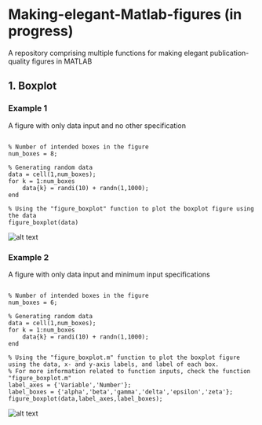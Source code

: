 # Making-elegant-Matlab-figures (in progress)
A repository comprising multiple functions for making elegant publication-quality figures in MATLAB

## 1. Boxplot

### Example 1
A figure with only data input and no other specification
```

% Number of intended boxes in the figure
num_boxes = 8;          

% Generating random data
data = cell(1,num_boxes);   
for k = 1:num_boxes
    data{k} = randi(10) + randn(1,1000);
end

% Using the "figure_boxplot" function to plot the boxplot figure using the data
figure_boxplot(data)

```
![alt text][boxplot1]

[boxplot1]: https://github.com/ahmedaq/RoCA/blob/master/html/boxplot1.png "Boxplot example 1"

### Example 2
A figure with only data input and minimum input specifications
```

% Number of intended boxes in the figure
num_boxes = 6;          

% Generating random data
data = cell(1,num_boxes);   
for k = 1:num_boxes
    data{k} = randi(10) + randn(1,1000);
end

% Using the "figure_boxplot.m" function to plot the boxplot figure using the data, x- and y-axis labels, and label of each box.
% For more information related to function inputs, check the function "figure_boxplot.m"
label_axes = {'Variable','Number'}; 
label_boxes = {'alpha','beta','gamma','delta','epsilon','zeta'};
figure_boxplot(data,label_axes,label_boxes);

```
![alt text][boxplot1]

[boxplot1]: https://github.com/ahmedaq/RoCA/blob/master/html/boxplot1.png "Boxplot example 1"
